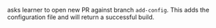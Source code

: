 asks learner to open new PR against branch `add-config`. This adds the configuration file and will return a successful build. 